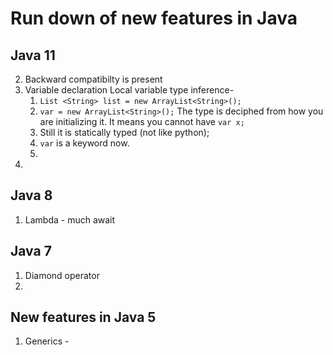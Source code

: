 # Run down of new features in Java 
## Java 11
2. Backward compatibilty is present
3. Variable declaration Local variable type inference-  
	1. `List <String> list = new ArrayList<String>();` 
	2. `var = new ArrayList<String>();`  The type is deciphed from how you are initializing it. It means you cannot have `var x;`
	3. Still it is statically typed (not like python);
	4. `var` is a keyword now.
	5.  
4. 
## Java 8 
1. Lambda - much await
## Java 7 
1. Diamond operator
6. 
## New features in Java 5
1. Generics - 
<!--stackedit_data:
eyJoaXN0b3J5IjpbMTM4Mzg3MDg5NV19
-->